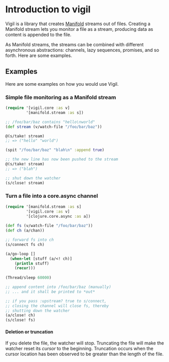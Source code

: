 # Introduction to vigil

Vigil is a library that creates [Manifold](https://github.com/ztellman/manifold) streams out of
files. Creating a Manifold stream lets you monitor a file as a stream, producing data as content is
appended to the file.

As Manifold streams, the streams can be combined with different asynchronous abstractions: channels,
lazy sequences, promises, and so forth. Here are some examples.

## Examples

Here are some examples on how you would use Vigil.

### Simple file monitoring as a Manifold stream

``` clojure
(require '[vigil.core :as v]
         '[manifold.stream :as s])

;; /foo/bar/baz contains "hello\nworld"
(def stream (v/watch-file "/foo/bar/baz"))

@(s/take! stream)
;; => ("hello" "world")

(spit "/foo/bar/baz" "blah\n" :append true)

;; the new line has now been pushed to the stream
@(s/take! stream)
;; => ("blah")

;; shut down the watcher
(s/close! stream)

```

### Turn a file into a core.async channel

``` clojure
(require '[manifold.stream :as s]
         '[vigil.core :as v]
         '[clojure.core.async :as a])
         
(def fs (v/watch-file "/foo/bar/baz"))
(def ch (a/chan))

;; forward fs into ch
(s/connect fs ch)

(a/go-loop []
  (when-let [stuff (a/<! ch)]
    (println stuff)
    (recur)))
       
(Thread/sleep 60000)

;; append content into /foo/bar/baz (manually)
;; ... and it shall be printed to *out*

;; if you pass :upstream? true to s/connect,
;; closing the channel will close fs, thereby
;; shutting down the watcher
(a/close! ch)
(s/close! fs)

```

#### Deletion or truncation

If you delete the file, the watcher will stop. Truncating the file will make the watcher reset its
*cursor* to the beginning. Truncation occurs when the cursor location has been observed to be
greater than the length of the file.
